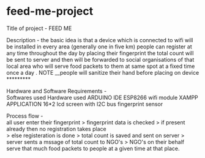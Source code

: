 # feed-me-project

Title of project -  FEED ME

Description - the basic idea is that a device which is connected to wifi  will be installed in every area (generally one in five km)
people can register at any time throughout the day by placing their fingerprint 
the total count will be sent to server and then will be forwarded to social organisations of that local area who will serve food packets to them
at same spot at a fixed time once a day .
NOTE __people will sanitize their hand before placing on device *********

Hardware and Software Requirements -  
                                     Softwares used                      Hardware used
                                     ARDUINO IDE                         ESP8266 wifi module
                                     XAMPP APPLICATION                   16*2 lcd screen with I2C bus 
                                                                         fingerprint sensor
                                                                         
Process flow -     
                        all user enter their fingerprint  >  fingerprint data is checked >  if present already then no registration  takes place   
                        >  else registeration is done  >  total count is saved and sent on server  >  server sents a mssage of total count to NGO's 
                        >  NGO's on their behalf serve that much food packets to people at a given time at that place.
                                     
